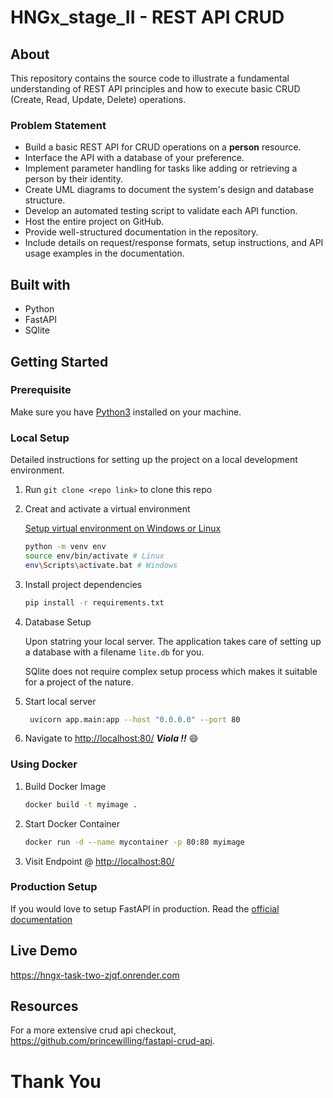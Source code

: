 # HNGx_stage_II - REST API CRUD

## About

This repository contains the source code to illustrate a fundamental understanding of REST API principles and how to execute basic CRUD (Create, Read, Update, Delete) operations.

### Problem Statement

- Build a basic REST API for CRUD operations on a **person** resource.
- Interface the API with a database of your preference.
- Implement parameter handling for tasks like adding or retrieving a person by their identity.
- Create UML diagrams to document the system's design and database structure.
- Develop an automated testing script to validate each API function.
- Host the entire project on GitHub.
- Provide well-structured documentation in the repository.
- Include details on request/response formats, setup instructions, and API usage examples in the documentation.

## Built with

- Python
- FastAPI
- SQlite

## Getting Started

### Prerequisite

Make sure you have [Python3](https://www.python.org/downloads/) installed on your machine.

### Local Setup

Detailed instructions for setting up the project on a local development environment.

1. Run `git clone <repo link>` to clone this repo

2. Creat and activate a virtual environment

   [Setup virtual environment on Windows or Linux](https://docs.python.org/3/library/venv.html#module-venv)

   ```bash
   python -m venv env
   source env/bin/activate # Linux
   env\Scripts\activate.bat # Windows
   ```

3. Install project dependencies

    ```bash
    pip install -r requirements.txt
    ```

4. Database Setup

    Upon statring your local server. The application takes care of setting up a database with a filename `lite.db` for you.

    SQlite does not require complex setup process which makes it suitable for a project of the nature.

5. Start local server

   ```bash
    uvicorn app.main:app --host "0.0.0.0" --port 80
    ```

6. Navigate to <http://localhost:80/>
_**Viola !!**_ :smile:

### Using Docker

1. Build Docker Image
   ```bash
   docker build -t myimage .
   ```
2. Start Docker Container
   ```bash
   docker run -d --name mycontainer -p 80:80 myimage
   ```
3. Visit Endpoint
   @ <http://localhost:80/>

### Production Setup

If you would love to setup FastAPI in production. Read the [official documentation](https://fastapi.tiangolo.com/deployment/) 

## Live Demo

<https://hngx-task-two-zjqf.onrender.com>

## Resources

For a more extensive crud api checkout, <https://github.com/princewilling/fastapi-crud-api>.

# Thank You
